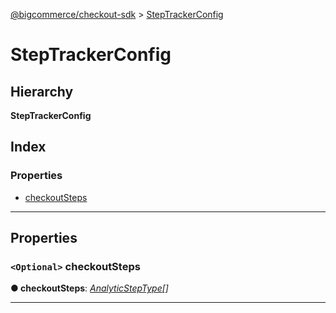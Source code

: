 [@bigcommerce/checkout-sdk](../README.md) > [StepTrackerConfig](../interfaces/steptrackerconfig.md)

# StepTrackerConfig

## Hierarchy

**StepTrackerConfig**

## Index

### Properties

* [checkoutSteps](steptrackerconfig.md#checkoutsteps)

---

## Properties

<a id="checkoutsteps"></a>

### `<Optional>` checkoutSteps

**● checkoutSteps**: *[AnalyticStepType](../#analyticsteptype)[]*

___

